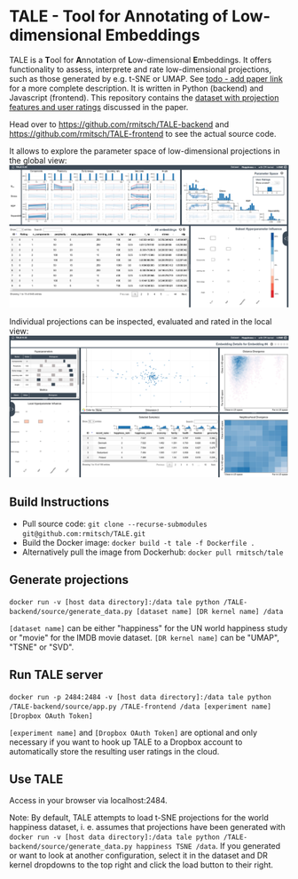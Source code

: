 # TALE - Tool for Annotating of Low-dimensional Embeddings

TALE is a **T**ool for **A**nnotation of **L**ow-dimensional **E**mbeddings. It offers functionality to assess, interprete and rate low-dimensional projections, such as those generated by e.g. t-SNE or UMAP. See [todo - add paper link](www.arxiv.org) for a more complete description. It is written in Python (backend) and Javascript (frontend).
This repository contains the [dataset with projection features and user ratings](https://github.com/rmitsch/TALE/blob/master/rated_projection_features.pkl) discussed in the paper.

Head over to https://github.com/rmitsch/TALE-backend and https://github.com/rmitsch/TALE-frontend to see the actual source code.

It allows to explore the parameter space of low-dimensional projections in the global view:
![TALE: Global view](https://github.com/rmitsch/TALE/blob/master/doc/tale_global.png)

Individual projections can be inspected, evaluated and rated in the local view:
![TALE: Local view](https://github.com/rmitsch/TALE/blob/master/doc/tale_local.png)

## Build Instructions

* Pull source code:
`git clone --recurse-submodules git@github.com:rmitsch/TALE.git`
* Build the Docker image:
`docker build -t tale -f Dockerfile .`
* Alternatively pull the image from Dockerhub:
`docker pull rmitsch/tale`

## Generate projections

`docker run -v [host data directory]:/data tale python /TALE-backend/source/generate_data.py [dataset name] [DR kernel name] /data`    

`[dataset name]` can be either "happiness" for the UN world happiness study or "movie" for the IMDB movie dataset.
`[DR kernel name]` can be "UMAP", "TSNE" or "SVD".

## Run TALE server

`docker run -p 2484:2484 -v [host data directory]:/data tale python /TALE-backend/source/app.py /TALE-frontend /data [experiment name] [Dropbox OAuth Token]`

`[experiment name]` and `[Dropbox OAuth Token]` are optional and only necessary if you want to hook up TALE to a Dropbox account to automatically store the resulting user ratings in the cloud.

## Use TALE

Access in your browser via localhost:2484.

Note: By default, TALE attempts to load t-SNE projections for the world happiness dataset, i. e. assumes that projections have been generated with 
`docker run -v [host data directory]:/data tale python /TALE-backend/source/generate_data.py happiness TSNE /data`. If you generated or want to look at another configuration, select it in the dataset and DR kernel dropdowns to the top right and click the load button to their right.
